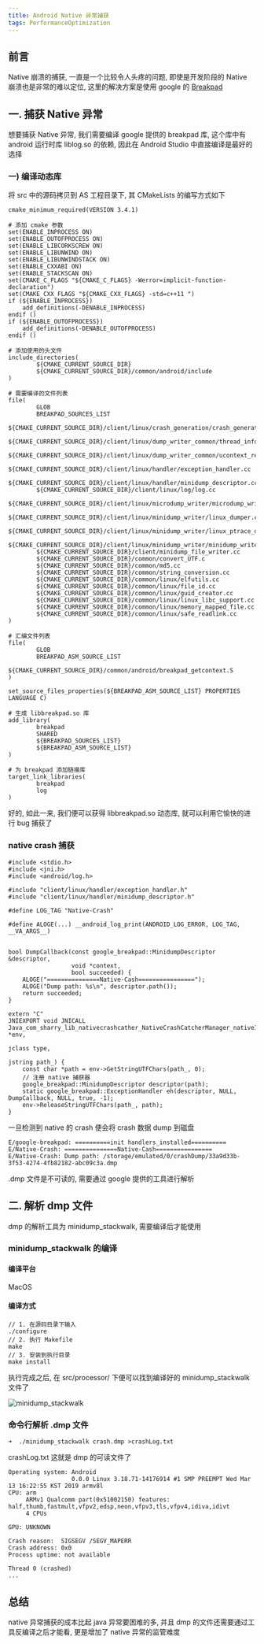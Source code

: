 ```yaml
---
title: Android Native 异常捕获
tags: PerformanceOptimization
---
```


## 前言
Native 崩溃的捕获, 一直是一个比较令人头疼的问题, 即使是开发阶段的 Native 崩溃也是非常的难以定位, 这里的解决方案是使用 google 的 [Breakpad](https://github.com/google/breakpad)

## 一. 捕获 Native 异常
想要捕获 Native 异常, 我们需要编译 google 提供的 breakpad 库, 这个库中有 android 运行时库 liblog.so 的依赖, 因此在 Android Studio 中直接编译是最好的选择

<!--more-->

### 一) 编译动态库
将 src 中的源码拷贝到 AS 工程目录下, 其 CMakeLists 的编写方式如下
```
cmake_minimum_required(VERSION 3.4.1)

# 添加 cmake 参数
set(ENABLE_INPROCESS ON)
set(ENABLE_OUTOFPROCESS ON)
set(ENABLE_LIBCORKSCREW ON)
set(ENABLE_LIBUNWIND ON)
set(ENABLE_LIBUNWINDSTACK ON)
set(ENABLE_CXXABI ON)
set(ENABLE_STACKSCAN ON)
set(CMAKE_C_FLAGS "${CMAKE_C_FLAGS} -Werror=implicit-function-declaration")
set(CMAKE_CXX_FLAGS "${CMAKE_CXX_FLAGS} -std=c++11 ")
if (${ENABLE_INPROCESS})
    add_definitions(-DENABLE_INPROCESS)
endif ()
if (${ENABLE_OUTOFPROCESS})
    add_definitions(-DENABLE_OUTOFPROCESS)
endif ()

# 添加使用的头文件
include_directories(
        ${CMAKE_CURRENT_SOURCE_DIR}
        ${CMAKE_CURRENT_SOURCE_DIR}/common/android/include
)

# 需要编译的文件列表
file(
        GLOB
        BREAKPAD_SOURCES_LIST
        ${CMAKE_CURRENT_SOURCE_DIR}/client/linux/crash_generation/crash_generation_client.cc
        ${CMAKE_CURRENT_SOURCE_DIR}/client/linux/dump_writer_common/thread_info.cc
        ${CMAKE_CURRENT_SOURCE_DIR}/client/linux/dump_writer_common/ucontext_reader.cc
        ${CMAKE_CURRENT_SOURCE_DIR}/client/linux/handler/exception_handler.cc
        ${CMAKE_CURRENT_SOURCE_DIR}/client/linux/handler/minidump_descriptor.cc
        ${CMAKE_CURRENT_SOURCE_DIR}/client/linux/log/log.cc
        ${CMAKE_CURRENT_SOURCE_DIR}/client/linux/microdump_writer/microdump_writer.cc
        ${CMAKE_CURRENT_SOURCE_DIR}/client/linux/minidump_writer/linux_dumper.cc
        ${CMAKE_CURRENT_SOURCE_DIR}/client/linux/minidump_writer/linux_ptrace_dumper.cc
        ${CMAKE_CURRENT_SOURCE_DIR}/client/linux/minidump_writer/minidump_writer.cc
        ${CMAKE_CURRENT_SOURCE_DIR}/client/minidump_file_writer.cc
        ${CMAKE_CURRENT_SOURCE_DIR}/common/convert_UTF.c
        ${CMAKE_CURRENT_SOURCE_DIR}/common/md5.cc
        ${CMAKE_CURRENT_SOURCE_DIR}/common/string_conversion.cc
        ${CMAKE_CURRENT_SOURCE_DIR}/common/linux/elfutils.cc
        ${CMAKE_CURRENT_SOURCE_DIR}/common/linux/file_id.cc
        ${CMAKE_CURRENT_SOURCE_DIR}/common/linux/guid_creator.cc
        ${CMAKE_CURRENT_SOURCE_DIR}/common/linux/linux_libc_support.cc
        ${CMAKE_CURRENT_SOURCE_DIR}/common/linux/memory_mapped_file.cc
        ${CMAKE_CURRENT_SOURCE_DIR}/common/linux/safe_readlink.cc
)

# 汇编文件列表
file(
        GLOB
        BREAKPAD_ASM_SOURCE_LIST
        ${CMAKE_CURRENT_SOURCE_DIR}/common/android/breakpad_getcontext.S
)

set_source_files_properties(${BREAKPAD_ASM_SOURCE_LIST} PROPERTIES LANGUAGE C)

# 生成 libbreakpad.so 库
add_library(
        breakpad
        SHARED
        ${BREAKPAD_SOURCES_LIST}
        ${BREAKPAD_ASM_SOURCE_LIST}
)

# 为 breakpad 添加链接库
target_link_libraries(
        breakpad
        log
)
```
好的, 如此一来, 我们便可以获得 libbreakpad.so 动态库, 就可以利用它愉快的进行 bug 捕获了

### native crash 捕获
```
#include <stdio.h>
#include <jni.h>
#include <android/log.h>

#include "client/linux/handler/exception_handler.h"
#include "client/linux/handler/minidump_descriptor.h"

#define LOG_TAG "Native-Crash"

#define ALOGE(...) __android_log_print(ANDROID_LOG_ERROR, LOG_TAG, __VA_ARGS__)


bool DumpCallback(const google_breakpad::MinidumpDescriptor &descriptor,
                  void *context,
                  bool succeeded) {
    ALOGE("===============Native-Cash================");
    ALOGE("Dump path: %s\n", descriptor.path());
    return succeeded;
}

extern "C"
JNIEXPORT void JNICALL
Java_com_sharry_lib_nativecrashcather_NativeCrashCatcherManager_nativeInit(JNIEnv *env,
                                                                                   jclass type,
                                                                                   jstring path_) {
    const char *path = env->GetStringUTFChars(path_, 0);
    // 注册 native 捕获器
    google_breakpad::MinidumpDescriptor descriptor(path);
    static google_breakpad::ExceptionHandler eh(descriptor, NULL, DumpCallback, NULL, true, -1);
    env->ReleaseStringUTFChars(path_, path);
}

```
一旦检测到 native 的 crash 便会将 crash 数据 dump 到磁盘
```
E/google-breakpad: ==========init handlers_installed==========
E/Native-Crash: ===============Native-Cash================
E/Native-Crash: Dump path: /storage/emulated/0/crashDump/33a9d33b-3f53-4274-4fb82182-abc09c3a.dmp
```
.dmp 文件是不可读的, 需要通过 google 提供的工具进行解析

## 二. 解析 dmp 文件
dmp 的解析工具为 minidump_stackwalk, 需要编译后才能使用

### minidump_stackwalk 的编译
#### 编译平台
MacOS

#### 编译方式
```
// 1. 在源码目录下输入
./configure 
// 2. 执行 Makefile
make 
// 3. 安装到执行目录
make install 
```
执行完成之后, 在 src/processor/ 下便可以找到编译好的 minidump_stackwalk 文件了

![minidump_stackwalk](https://i.loli.net/2019/06/20/5d0b45fb5dde151445.jpg)

### 命令行解析 .dmp 文件
```
➜  ./minidump_stackwalk crash.dmp >crashLog.txt
```
crashLog.txt 这就是 dmp 的可读文件了
```
Operating system: Android
                  0.0.0 Linux 3.18.71-14176914 #1 SMP PREEMPT Wed Mar 13 16:22:55 KST 2019 armv8l
CPU: arm
     ARMv1 Qualcomm part(0x51002150) features: half,thumb,fastmult,vfpv2,edsp,neon,vfpv3,tls,vfpv4,idiva,idivt
     4 CPUs

GPU: UNKNOWN

Crash reason:  SIGSEGV /SEGV_MAPERR
Crash address: 0x0
Process uptime: not available

Thread 0 (crashed)
...
```

## 总结
native 异常捕获的成本比起 java 异常要困难的多, 并且 dmp 的文件还需要通过工具反编译之后才能看, 更是增加了 native 异常的监管难度